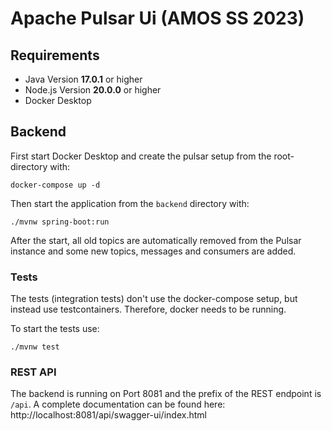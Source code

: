 # Apache Pulsar Ui (AMOS SS 2023)

## Requirements 

* Java Version **17.0.1** or higher 
* Node.js Version **20.0.0** or higher
* Docker Desktop

## Backend

First start Docker Desktop and create the pulsar setup from the root-directory with:

```docker-compose up -d```

Then start the application from the `backend` directory with:

```./mvnw spring-boot:run```

After the start, all old topics are automatically removed from the Pulsar instance and some new topics, messages and
consumers are added.

### Tests

The tests (integration tests) don't use the docker-compose setup,
but instead use testcontainers. Therefore, docker needs to be running.

To start the tests use:

```./mvnw test```

### REST API

The backend is running on Port 8081 and the prefix of the REST endpoint is `/api`. A complete documentation can
be found here:
http://localhost:8081/api/swagger-ui/index.html
